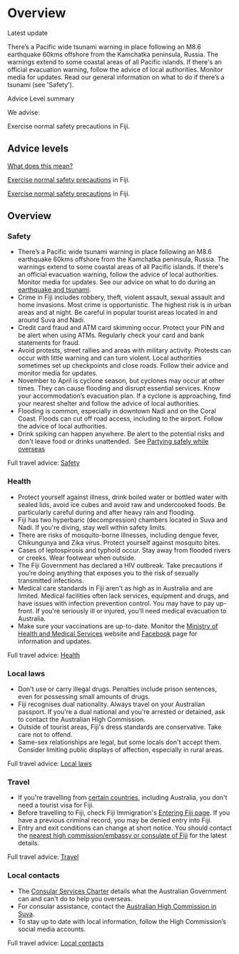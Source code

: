 # Overview

Latest update

There’s a Pacific wide tsunami warning in place following an M8.6 earthquake 60kms offshore from the Kamchatka peninsula, Russia. The warnings extend to some coastal areas of all Pacific islands. If there's an official evacuation warning, follow the advice of local authorities. Monitor media for updates. Read our general information on what to do if there’s a tsunami (see 'Safety').

Advice Level summary

We advise:

Exercise normal safety precautions in Fiji.

## Advice levels

[What does this mean?](/before-you-go/travel-advice-explained/)

[Exercise normal safety precautions](https://www.smartraveller.gov.au/consular-services/travel-advice-explained#level1 ) in Fiji.

[Exercise normal safety precautions](https://www.smartraveller.gov.au/consular-services/travel-advice-explained#level1 ) in Fiji.

## Overview

### Safety

* There’s a Pacific wide tsunami warning in place following an M8.6 earthquake 60kms offshore from the Kamchatka peninsula, Russia. The warnings extend to some coastal areas of all Pacific islands. If there's an official evacuation warning, follow the advice of local authorities. Monitor media for updates. See our advice on what to do during an [earthquake and tsunami](https://www.smartraveller.gov.au/before-you-go/safety/earthquakes-tsunamis?fbclid=IwZXh0bgNhZW0CMTAAYnJpZBExZGhvZDJKb0hKVktCVWN0VQEe2PVnYkK2sSjt2KhoSjyJtC4P4liM_2E7C-Nj5aqQWtNOzEdqEvTUG048kWQ_aem_TBi5IrN1X86X4ehe6WAHIA).
* Crime in Fiji includes robbery, theft, violent assault, sexual assault and home invasions. Most crime is opportunistic. The highest risk is in urban areas and at night. Be careful in popular tourist areas located in and around Suva and Nadi.
* Credit card fraud and ATM card skimming occur. Protect your PIN and be alert when using ATMs. Regularly check your card and bank statements for fraud.
* Avoid protests, street rallies and areas with military activity. Protests can occur with little warning and can turn violent. Local authorities sometimes set up checkpoints and close roads. Follow their advice and monitor media for updates.
* November to April is cyclone season, but cyclones may occur at other times. They can cause flooding and disrupt essential services. Know your accommodation’s evacuation plan. If a cyclone is approaching, find your nearest shelter and follow the advice of local authorities.
* Flooding is common, especially in downtown Nadi and on the Coral Coast. Floods can cut off road access, including to the airport. Follow the advice of local authorities.
* Drink spiking can happen anywhere. Be alert to the potential risks and don't leave food or drinks unattended.  See [Partying safely while overseas](https://aus01.safelinks.protection.outlook.com/?url=https%3A%2F%2Fwww.smartraveller.gov.au%2Fbefore-you-go%2Fsafety%2Fpartying&data=05%7C02%7Ctravel.advice%40dfat.gov.au%7C610451ff5b984b89badf08dda48e9be4%7C9b7f23b30e8347a58a40ffa8a6fea536%7C0%7C0%7C638847654600294288%7CUnknown%7CTWFpbGZsb3d8eyJFbXB0eU1hcGkiOnRydWUsIlYiOiIwLjAuMDAwMCIsIlAiOiJXaW4zMiIsIkFOIjoiTWFpbCIsIldUIjoyfQ%3D%3D%7C0%7C%7C%7C&sdata=p8DJb%2BodNSK9GTZjmaOeXPWYl9mJ%2Fop6i4%2BMhJoSfmc%3D&reserved=0)

Full travel advice: [Safety](#safety)

### Health

* Protect yourself against illness, drink boiled water or bottled water with sealed lids, avoid ice cubes and avoid raw and undercooked foods. Be particularly careful during and after heavy rain and flooding.
* Fiji has two hyperbaric (decompression) chambers located in Suva and Nadi. If you're diving, stay well within safety limits.
* There are risks of mosquito-borne illnesses, including dengue fever, Chikungunya and Zika virus. Protect yourself against mosquito bites.
* Cases of leptospirosis and typhoid occur. Stay away from flooded rivers or creeks. Wear footwear when outside.
* The Fiji Government has declared a HIV outbreak. Take precautions if you’re doing anything that exposes you to the risk of sexually transmitted infections.
* Medical care standards in Fiji aren't as high as in Australia and are limited. Medical facilities often lack services, equipment and drugs, and have issues with infection prevention control. You may have to pay up-front. If you're seriously ill or injured, you’ll need medical evacuation to Australia.
* Make sure your vaccinations are up-to-date. Monitor the [Ministry of Health and Medical Services](http://www.health.gov.fj/) website and [Facebook](https://www.facebook.com/MHMSFiji/) page for information and updates.

Full travel advice: [Health](#health)

### Local laws

* Don't use or carry illegal drugs. Penalties include prison sentences, even for possessing small amounts of drugs.
* Fiji recognises dual nationality. Always travel on your Australian passport. If you're a dual national and you're arrested or detained, ask to contact the Australian High Commission.
* Outside of tourist areas, Fiji's dress standards are conservative. Take care not to offend.
* Same-sex relationships are legal, but some locals don't accept them. Consider limiting public displays of affection, especially in rural areas.

Full travel advice: [Local laws](#local-laws)

### Travel

* If you're travelling from [certain countries](https://www.immigration.gov.fj/travel-requirements/visa-exempted-countries), including Australia, you don't need a tourist visa for Fiji.
* Before travelling to Fiji, check Fiji Immigration's [Entering Fiji page](https://www.immigration.gov.fj/entering-fiji/). If you have a previous criminal record, you may be denied entry into Fiji.
* Entry and exit conditions can change at short notice. You should contact the [nearest high commission/embassy or consulate of Fiji](https://protocol.dfat.gov.au/Public/Missions/68) for the latest details.

Full travel advice: [Travel](#travel)

### Local contacts

* The [Consular Services Charter](https://www.smartraveller.gov.au/consular-services/consular-services-charter) details what the Australian Government can and can't do to help you overseas.
* For consular assistance, contact the [Australian High Commission in Suva](https://fiji.embassy.gov.au/).
* To stay up to date with local information, follow the High Commission’s social media accounts.

Full travel advice: [Local contacts](#local-contacts)